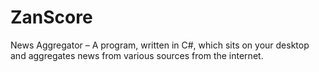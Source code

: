 # ZanScore
News Aggregator – A program, written in C#, which sits on your desktop and aggregates news from various sources from the internet.